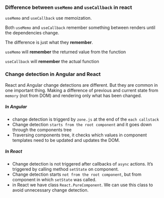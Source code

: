 ### Difference between `useMemo` and `useCallback` in react

`useMemo` and `useCallback` use memoization.

Both `useMemo` and `useCallback` remember something between renders until the dependencies change.

The difference is just what they **remember**.

`useMemo` will **remember** the returned value from the function

`useCallback` will **remember** the actual function

### Change detection in Angular and React

React and Angular change detections are different. But they are common in one important thing. Making a difference of previous and current state from `memory` (not from DOM) and rendering only what has been changed. 

##### In Angular

* change detection is triggerd by `zone.js` at the end of the `each callstack`
* Change detection `starts from the root component` and it goes down through the components tree
* Traversing components tree, it checks which values in component templates need to be updated and updates the DOM.

##### In React

* Change detection is not triggered after callbacks of `async` actions. It’s triggered by calling method `setState` on component.
* Change detection starts `not from the root component`, but from component in which `setState` was called.
*  in React we have class `React.PureComponent`. We can use this class to avoid unnecessary change detection.
